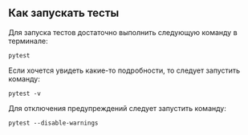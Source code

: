 ## Как запускать тесты

Для запуска тестов достаточно выполнить следующую команду в терминале:

`pytest`


Если хочется увидеть какие-то подробности, то следует запустить команду:

`pytest -v`


Для отключения предупреждений следует запустить команду:

`pytest --disable-warnings`
